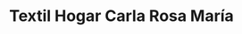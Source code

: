 ---
title: "Textil Hogar Carla Rosa María"
url: /atarfe/textil-hogar-carla-rosa-maria/
shop: menaje del hogar
---